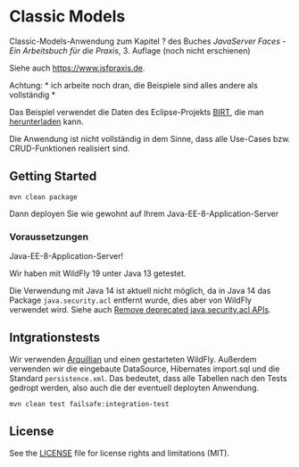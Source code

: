 # Classic Models

Classic-Models-Anwendung zum Kapitel ? des Buches 
*JavaServer Faces - Ein Arbeitsbuch für die Praxis*, 3. Auflage (noch nicht erschienen)

Siehe auch <https://www.jsfpraxis.de>.

Achtung: * ich arbeite noch dran, die Beispiele sind alles andere als vollständig *

Das Beispiel verwendet die Daten des Eclipse-Projekts [BIRT](https://www.eclipse.org/birt/),
die man [herunterladen](http://www.eclipse.org/birt/documentation/sample-database.php) kann.

Die Anwendung ist nicht vollständig in dem Sinne, dass alle Use-Cases bzw. CRUD-Funktionen
realisiert sind.

## Getting Started
```
mvn clean package
```
Dann deployen Sie wie gewohnt auf Ihrem Java-EE-8-Application-Server


### Voraussetzungen

Java-EE-8-Application-Server!

Wir haben mit WildFly 19 unter Java 13 getestet. 

Die Verwendung mit Java 14 ist aktuell nicht möglich, da in Java 14 das Package ``java.security.acl``
entfernt wurde, dies aber von WildFly verwendet wird.
Siehe auch [Remove deprecated java.security.acl APIs](https://bugs.openjdk.java.net/browse/JDK-8217101).


## Intgrationstests

Wir verwenden [Arquillian](http://arquillian.org/) und einen gestarteten WildFly.
Außerdem verwenden wir die eingebaute DataSource, Hibernates import.sql und die
Standard ``persistence.xml``. Das bedeutet, dass alle Tabellen nach den Tests gedropt
werden, also auch die der eventuell deployten Anwendung.

```
mvn clean test failsafe:integration-test
```

## License

See the [LICENSE](LICENSE.txt) file for license rights and limitations (MIT).
